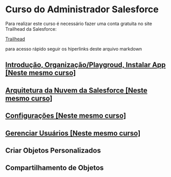 # Curso do Administrador Salesforce

Para realizar este curso é necessário fazer uma conta gratuita no site
Trailhead da Salesforce:

[Trailhead](https://trailhead.salesforce.com/pt-BR)

para acesso rápido seguir os hiperlinks deste arquivo markdown

## [Introdução, Organização/Playgroud, Instalar App [Neste mesmo curso]](intro/README.MD)

## [Arquitetura da Nuvem da Salesforce [Neste mesmo curso]](arquiteturaNuvem/README.MD)

## [Configurações [Neste mesmo curso]](configuracao/README.MD)

## [Gerenciar Usuários [Neste mesmo curso]](usuarios/README.MD)

## Criar Objetos Personalizados

## Compartilhamento de Objetos
